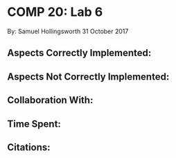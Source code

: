 COMP 20: Lab 6
==============
By: Samuel Hollingsworth
31 October 2017

Aspects Correctly Implemented:
------------------------------


Aspects Not Correctly Implemented:
----------------------------------


Collaboration With:
-------------------


Time Spent:
-----------


Citations:
----------

